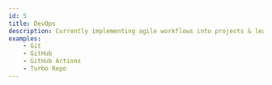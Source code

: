 ```yaml
---
id: 5
title: DevOps
description: Currently implementing agile workflows into projects & learning about software in production.
examples:
    - Git
    - GitHub
    - GitHub Actions
    - Turbo Repo
---
```

